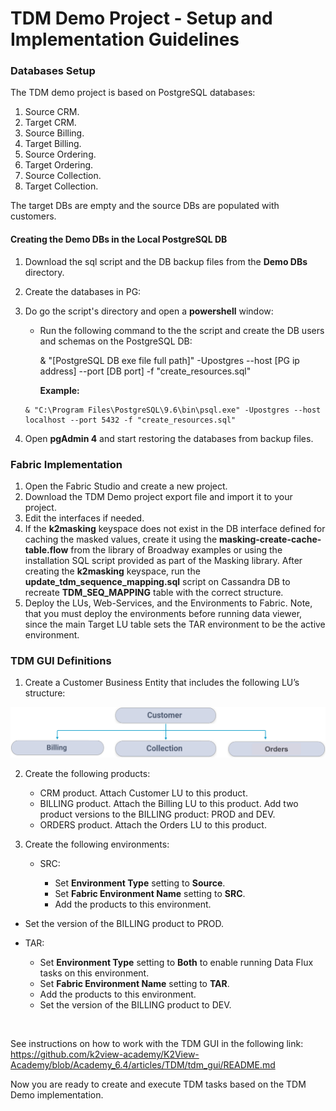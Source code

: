 # TDM Demo Project - Setup and Implementation Guidelines

### Databases Setup

The TDM demo project is based on PostgreSQL databases:

1. Source CRM.
2. Target CRM.
3. Source Billing.
4. Target Billing.
5. Source Ordering.
6. Target Ordering.
7. Source Collection.
8. Target Collection.

The target DBs are empty and the source DBs are populated with customers.

#### Creating the Demo DBs in the Local PostgreSQL DB

1. Download the sql script and the DB backup files from the **Demo DBs** directory.

2. Create the databases in PG: 

3. Do go the script's directory and open a **powershell** window:

   - Run the following command to the the script and create the DB users and schemas on the PostgreSQL DB:

     & "[PostgreSQL DB exe file full path]" -Upostgres --host [PG ip address] --port [DB port] -f "create_resources.sql"

     **Example:** 

   ```
   & "C:\Program Files\PostgreSQL\9.6\bin\psql.exe" -Upostgres --host localhost --port 5432 -f "create_resources.sql"
   ```

   

4. Open **pgAdmin 4** and start restoring the databases from backup files.

### Fabric Implementation

1. Open the Fabric Studio and create a new project.
2. Download the TDM Demo project export file and  import it to your project.
3. Edit the interfaces if needed.
4. If the **k2masking** keyspace does not exist in the DB interface defined for caching the masked values, create it using the **masking-create-cache-table.flow** from the library of Broadway examples or using the installation SQL script provided as part of the Masking library. After creating the **k2masking** keyspace, run the **update_tdm_sequence_mapping.sql** script on Cassandra DB to recreate **TDM_SEQ_MAPPING** table with the correct structure.
5. Deploy the LUs, Web-Services, and the Environments to Fabric. Note, that you must deploy the environments before running data viewer, since the main Target LU table sets the TAR environment to be the active environment.

###  TDM GUI Definitions

1. Create a Customer Business Entity that includes the following LU’s structure:

 ![Customer BE](images/Customer_demo_BE.png)

2. Create the following products:  

   - CRM product. Attach Customer LU to this product.
   - BILLING product. Attach the Billing LU to this product.  Add two product versions to the BILLING product: PROD and DEV.
   - ORDERS product. Attach the Orders LU to this product.

3. Create the following environments:

   - SRC:

     - Set  **Environment Type** setting to **Source**.
     - Set  **Fabric Environment Name** setting to **SRC**.
     - Add the products to this environment.
  - Set the version of the BILLING product to PROD.
   
- TAR:
  
     - Set  **Environment Type** setting to **Both** to enable running Data Flux tasks on this environment.
     - Set  **Fabric Environment Name** setting to **TAR**.
     - Add the products to this environment.
     - Set the version of the BILLING product to DEV.


​     

See instructions on how to work with the TDM GUI in the following link:
https://github.com/k2view-academy/K2View-Academy/blob/Academy_6.4/articles/TDM/tdm_gui/README.md



Now you are ready to create and execute TDM tasks based on the TDM Demo implementation.
